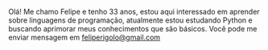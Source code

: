 Olá! Me chamo Felipe e tenho 33 anos,
estou aqui interessado em aprender sobre linguagens de programação,
atualmente estou estudando Python e buscando aprimorar meus conhecimentos que são básicos.
Você pode me enviar mensagem em feliperigolo@gmail.com


<!---
feliperigolo/feliperigolo is a ✨ special ✨ repository because its `README.md` (this file) appears on your GitHub profile.
You can click the Preview link to take a look at your changes.
--->

